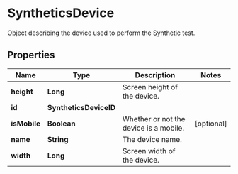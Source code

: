 # SyntheticsDevice

Object describing the device used to perform the Synthetic test.

## Properties

| Name         | Type                   | Description                            | Notes      |
| ------------ | ---------------------- | -------------------------------------- | ---------- |
| **height**   | **Long**               | Screen height of the device.           |
| **id**       | **SyntheticsDeviceID** |                                        |
| **isMobile** | **Boolean**            | Whether or not the device is a mobile. | [optional] |
| **name**     | **String**             | The device name.                       |
| **width**    | **Long**               | Screen width of the device.            |
